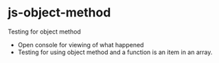 # js-object-method
Testing for object method

* Open console for viewing of what happened
* Testing for using object method and a function is an item in an array.